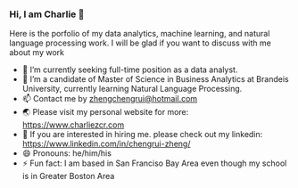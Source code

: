 ### Hi, I am Charlie 👋

<!--
**charliezcr/charliezcr** is a ✨ _special_ ✨ repository because its `README.md` (this file) appears on your GitHub profile.
-->

Here is the porfolio of my data analytics, machine learning, and natural language processing work. I will be glad if you want to discuss with me about my work

- 🔭 I’m currently seeking full-time position as a data analyst.
- 🌱 I’m a candidate of Master of Science in Business Analytics at Brandeis University, currently learning Natural Language Processing.
- 📫 Contact me by zhengchengrui@hotmail.com
- 🌏 Please visit my personal website for more: https://www.charliezcr.com
- 💼 If you are interested in hiring me. please check out my linkedin: https://www.linkedin.com/in/chengrui-zheng/
- 😄 Pronouns: he/him/his
- ⚡ Fun fact: I am based in San Franciso Bay Area even though my school is in Greater Boston Area


